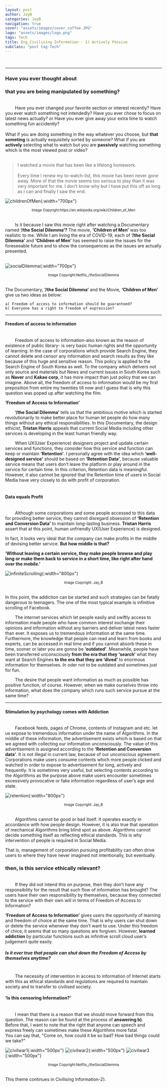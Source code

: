 ```yaml
---
layout: post
author: JayB
categories: JayB
navigation: true
cover: "assets/images/cover_coffee.JPG"
logo: "assets/images/logo.png"
tags: Tech
title: Eng_Civilising Information - 1) Actively Passive
subclass: "post tag-Tech"
---
```


<br>

---

### Have you ever thought about

### that you are being manipulated by something?

<br>
&nbsp;&nbsp;&nbsp;&nbsp;&nbsp;&nbsp;&nbsp;&nbsp;Have you ever changed your favorite section or interest recently? Have you ever watch something not intendedly? Have you ever chose to focus on latest news actually? or Have you ever give away your extra time to watch something fun accidently?
<br>
<br>
What if you are doing something in the way whatever you choose, but <strong>that someting</strong> is actually exquisitely sorted by someone? What if you are <strong>actively</strong> selecting what to watch but you are <strong>passively</strong> watching something which is the most viewed post or video?
<br>
<br>

> I watched a movie that has been like a lifelong homework.<br><br>Every time I renew my to-watch-list, this movie has been never gone away. More of that the movie seems too serious to play than it was very important for me. I don't know why but I have put this off as long as I can and finally I saw the end.
> <br>

![childrenOfMen](https://user-images.githubusercontent.com/59648602/95326101-5b096a80-08a2-11eb-8a69-4bb2856448bd.jpg){:width="700px"}

<div style="text-align: center"><span style="font-size:.8em;">Image Copyright:https://en.wikipedia.org/wiki/Children_of_Men</span></div><br>

&nbsp;&nbsp;&nbsp;&nbsp;&nbsp;&nbsp;&nbsp;&nbsp;Is it because I saw this movie right after watching a Documentary named <strong>‘/the Social Dilemma’?</strong> The movie, <strong>‘Children of Men’</strong> was too realistic to me. While I am living the era of COVID-19, each of <strong>‘/the Social Dilemma’</strong> and <strong>‘Children of Men’</strong> has seemed to raise the issues for the foreseeable future and to show the consequences as the issues are actually presented.  
<br>

![socialDilemma](https://user-images.githubusercontent.com/59648602/95326155-6bb9e080-08a2-11eb-87e1-9ab9f06be90f.png){:width="700px"}

<div style="text-align: center"><span style="font-size:.8em;">Image Copyright:Netflix_/theSocialDilemma</span></div><br>

The Documentary, <strong>‘/the Social Dilemma’</strong> and the Movie, <strong>‘Children of Men’</strong> give us two ideas as below:<br>

```
a) Freedom of access to information should be guaranteed?
b) Everyone has a right to freedom of expression?
```

---

#### Freedom of access to information

<br>
&nbsp;&nbsp;&nbsp;&nbsp;&nbsp;&nbsp;&nbsp;&nbsp;Freedom of access to information-also known as the reason of existence of public library- is very basic human rights and the opportunity of learning. In the case of corporations which provide Search Engine, they cannot delete and censor any information and search results as they like because of this huge and sensitive reason. This policy is applied to the Search Engine of South Korea as well. To the company which delivers not only source and materials but News and current issues in South Korea such as <strong>Naver</strong> and <strong>Kakao corp</strong>, it has more impact than just policy that we can imagine. Above all, the freedom of access to information would be my first preposition from entire my twenties till now and I guess that is why this question was poped up after watching the film.
<br>

<strong>‘Freedom of Access to Information’</strong><br>

&nbsp;&nbsp;&nbsp;&nbsp;&nbsp;&nbsp;&nbsp;&nbsp;<strong>‘/the Social Dilemma’</strong> tells us that the ambitious motive which is started revolutionarily to make better place for human let people do how many things without any ethical responsibilities. In this Documentary, the design ethicist, <strong>Tristan Harris</strong> appeals that current Social Media including other services is developing in the least human friendly way.
<br>

&nbsp;&nbsp;&nbsp;&nbsp;&nbsp;&nbsp;&nbsp;&nbsp;When UX(User Experience) designers project and update certain services and functions, they consider how this service and function can keep or maintain <strong>‘Retention’</strong>. I personally agree with the idea which <strong>‘well-designed service’</strong> should be based on <strong>‘Retention Data’</strong>, because valuable service means that users don’t leave the platform or play around in the service for certain time. In this criterion, Retention data is meaningful. However, it also cannot be ignored that the Retention time of users in Social Media have very closely to do with profit of corporation.
<br>
<br>

#### Data equals Profit

<br>
&nbsp;&nbsp;&nbsp;&nbsp;&nbsp;&nbsp;&nbsp;&nbsp;Although some corporations and some people accessed to this data for providing better service, they cannot disregard obsession of <strong>‘Retention and Conversion Data’</strong> to maintain long-lasting business. <strong>Tristan Harris</strong> assert that at this point, human unfriendly UX(User Experience) is designed.
<br>

In fact, it looks very ideal that the company can make profits in the middle of devising better service. <strong>But how middle is that?</strong>

<strong>‘Without leaving a certain service, they make people browse and play long or make them back to service in a short time, like right after hand over the mobile.’</strong><br>

![infiniteScrolling](https://user-images.githubusercontent.com/59648602/95331785-c5260d80-08aa-11eb-8354-368f61ba6b83.png){:width="800px"}

<div style="text-align: center"><span style="font-size:.8em;">Image Copyright: Jay_B</span></div><br>

In this point, the addiction can be started and such strategies can be fatally dangerous to teenagers. The one of the most typical example is infinitive scrolling of Facebook.<br>

&nbsp;&nbsp;&nbsp;&nbsp;&nbsp;&nbsp;&nbsp;&nbsp;The internet services which let people easily and swiftly access to information made people who have common interest exchange their opinions and information without any barriers and deliver latest news faster than ever. It exposes us to tremendous information at the same time. Furthermore, the knowledge that people can read and learn from books and experts, can be accessed in real time and if you cannot absorb these in time, sooner or later you are gonna be <strong>‘outdated’</strong>. Meanwhile, people have been transferred unconsciously <strong>from the era that they ‘search’</strong> what they want at Search Engines <strong>to the era that they are ‘dived’</strong> to enormous information for themselves. In oder not to be outdated and sometimes just for fun.<br>

&nbsp;&nbsp;&nbsp;&nbsp;&nbsp;&nbsp;&nbsp;&nbsp;The desire that people want information as much as possible has positive function, of course.
However, when we make ourselves throw into information, what does the company which runs such service pursue at the same time?
<br>

---

#### Stimulation by psychology comes with Addiction

<br>
&nbsp;&nbsp;&nbsp;&nbsp;&nbsp;&nbsp;&nbsp;&nbsp;Facebook feeds, pages of Chrome, contents of Instagram and etc. let us expose to tremendous information under the name of Algorithms. In the middle of these information, the advertisement exists which is based on that we agreed with collecting our information unconsciously. The value of this advertisement is assigned according to the <strong>‘Retention and Conversion data’</strong>. It is not illegal in current law, because of our unconscious agreement. Corporations make users consume contents which more people clicked and watched in order to expose to advertisement for long, actively and frequently. It is sometimes very useful, but selecting contents according to the Algorithms as the purpose above make users encounter sometimes excessively provocative or fake information regardless of user’s age and state.
<br>

![retention](https://user-images.githubusercontent.com/59648602/95340745-d0cb0180-08b5-11eb-8eda-e3bf34947f7e.png){:width="800px"}

<div style="text-align: center"><span style="font-size:.8em;">Image Copyright: Jay_B</span></div><br>

&nbsp;&nbsp;&nbsp;&nbsp;&nbsp;&nbsp;&nbsp;&nbsp;Algorithms cannot be good or bad itself. It operates exactly in accordance with how people design. However, it is also true that operation of mechanical Algorithms bring blind spot as above. Algorithms cannot decide something itself as reflecting ethical standards. This is why intervention of people is required in Social Media.
<br>

That is, management of corporation pursuing profitability can often drive users to where they have never imagined not intentionally, but eventually.

### then, is this service ethically relevant?

<br>
&nbsp;&nbsp;&nbsp;&nbsp;&nbsp;&nbsp;&nbsp;&nbsp;If they did not intend this on purpose, then they don’t have any responsibility for the result that such flow of information has brought? The users have their own responsibility by themselves, because they connected to the service with their own will in terms of Freedom of Access to Information?
<br>

<strong>‘Freedom of Access to Information’</strong> gives users the opportunity of learning and freedom of choice at the same time. That is why users can shut down or delete the service whenever they don’t want to use. Under this freedom of chice, it seems that so many questions are forgiven. However, <strong>learned addiction</strong> by particular functions such as infinitive scroll cloud user’s judgement quite easily.
<br>

##### Is it ever true that people can shut down the Freedom of Access by themselves anytime?

<br>
&nbsp;&nbsp;&nbsp;&nbsp;&nbsp;&nbsp;&nbsp;&nbsp;The necessity of intervention in access to information of Internet starts with this as ethical standards and regulations are required to maintain society and to transfer to civilised society.

#### ‘Is this censoring Information?’

<br>
&nbsp;&nbsp;&nbsp;&nbsp;&nbsp;&nbsp;&nbsp;&nbsp;I mean that there is a reason that we should move forward from this question. The reason can be found at the process of <strong>answering b)</strong>.
<br>
Before that, I want to note that the right that anyone can speech and express freely can sometimes make these Algorithms more fatal.

<br>
You can say that,
"Come on, how could it be so bad? How bad things could we take?"

![civilwar1](https://user-images.githubusercontent.com/59648602/101609746-a4437b00-3a07-11eb-8ebd-6721f2bad567.png){:width="500px"}
![civilwar2](https://user-images.githubusercontent.com/59648602/101609795-b32a2d80-3a07-11eb-9643-e90295395bcf.png){:width="500px"}
![civilwar3](https://user-images.githubusercontent.com/59648602/101609823-b7564b00-3a07-11eb-94e7-f9fa6eff5597.png){:width="500px"}

<div style="text-align: center"><span style="font-size:.8em;">Image Copyright:Netflix_/theSocialDilemma</span></div><br>

This theme continues in Civilising Information-2).
